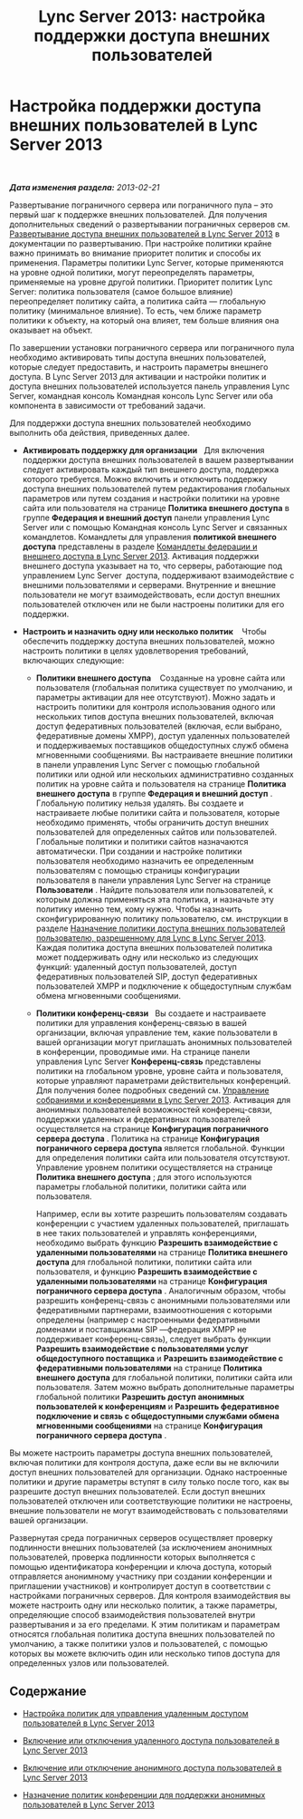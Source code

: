 ﻿---
title: 'Lync Server 2013: настройка поддержки доступа внешних пользователей'
TOCTitle: Настройка поддержки доступа внешних пользователей
ms:assetid: f8424f8c-f965-4414-8485-30f07e10214a
ms:mtpsurl: https://technet.microsoft.com/ru-ru/library/Gg413051(v=OCS.15)
ms:contentKeyID: 49311715
ms.date: 05/19/2016
mtps_version: v=OCS.15
ms.translationtype: HT
---

# Настройка поддержки доступа внешних пользователей в Lync Server 2013

 

_**Дата изменения раздела:** 2013-02-21_

Развертывание пограничного сервера или пограничного пула – это первый шаг к поддержке внешних пользователей. Для получения дополнительных сведений о развертывании пограничных серверов см. [Развертывание доступа внешних пользователей в Lync Server 2013](lync-server-2013-deploying-external-user-access.md) в документации по развертыванию. При настройке политики крайне важно принимать во внимание приоритет политик и способы их применения. Параметры политики Lync Server, которые применяются на уровне одной политики, могут переопределять параметры, применяемые на уровне другой политики. Приоритет политик Lync Server: политика пользователя (самое большое влияние) переопределяет политику сайта, а политика сайта — глобальную политику (минимальное влияние). То есть, чем ближе параметр политики к объекту, на который она влияет, тем больше влияния она оказывает на объект.

По завершении установки пограничного сервера или пограничного пула необходимо активировать типы доступа внешних пользователей, которые следует предоставить, и настроить параметры внешнего доступа. В Lync Server 2013 для активации и настройки политик и доступа внешних пользователей используется панель управления Lync Server, командная консоль Командная консоль Lync Server или оба компонента в зависимости от требований задачи.

Для поддержки доступа внешних пользователей необходимо выполнить оба действия, приведенных далее.

  - **Активировать поддержку для организации**   Для включения поддержки доступа внешних пользователей в вашем развертывании следует активировать каждый тип внешнего доступа, поддержка которого требуется. Можно включить и отключить поддержку доступа внешних пользователей путем редактирования глобальных параметров или путем создания и настройки политики на уровне сайта или пользователя на странице **Политика внешнего доступа** в группе **Федерация и внешний доступ** панели управления Lync Server или с помощью Командная консоль Lync Server и связанных командлетов. Командлеты для управления **политикой внешнего доступа** представлены в разделе [Командлеты федерации и внешнего доступа в Lync Server 2013](lync-server-2013-federation-and-external-access-cmdlets.md). Активация поддержки внешнего доступа указывает на то, что серверы, работающие под управлением Lync Server  доступа, поддерживают взаимодействие с внешними пользователями и серверами. Внутренние и внешние пользователи не могут взаимодействовать, если доступ внешних пользователей отключен или не были настроены политики для его поддержки.

  - **Настроить и назначить одну или несколько политик**    Чтобы обеспечить поддержку доступа внешних пользователей, можно настроить политики в целях удовлетворения требований, включающих следующие:
    
      - **Политики внешнего доступа**    Созданные на уровне сайта или пользователя (глобальная политика существует по умолчанию, и параметры активации для нее отсутствуют). Можно задать и настроить политики для контроля использования одного или нескольких типов доступа внешних пользователей, включая доступ федеративных пользователей (включая, если выбрано, федеративные домены XMPP), доступ удаленных пользователей и поддерживаемых поставщиков общедоступных служб обмена мгновенными сообщениями. Вы настраиваете внешние политики в панели управления Lync Server с помощью глобальной политики или одной или нескольких административно созданных политик на уровне сайта и пользователя на странице **Политика внешнего доступа** в группе **Федерация и внешний доступ** . Глобальную политику нельзя удалять. Вы создаете и настраиваете любые политики сайта и пользователя, которые необходимо применять, чтобы ограничить доступ внешних пользователей для определенных сайтов или пользователей. Глобальные политики и политики сайтов назначаются автоматически. При создании и настройке политики пользователя необходимо назначить ее определенным пользователям с помощью страницы конфигурации пользователя в панели управления Lync Server на странице **Пользователи** . Найдите пользователя или пользователей, к которым должна применяться эта политика, и назначьте эту политику именно тем, кому нужно. Чтобы назначить сконфигурированную политику пользователю, см. инструкции в разделе [Назначение политики доступа внешних пользователей пользователю, разрешенному для Lync в Lync Server 2013](lync-server-2013-assign-an-external-user-access-policy-to-a-lync-enabled-user.md). Каждая политика доступа внешних пользователей политика может поддерживать одну или несколько из следующих функций: удаленный доступ пользователей, доступ федеративных пользователей SIP, доступ федеративных пользователей XMPP и подключение к общедоступным службам обмена мгновенными сообщениями.
    
      - **Политики конференц-связи**   Вы создаете и настраиваете политики для управления конференц-связью в вашей организации, включая управление тем, какие пользователи в вашей организации могут приглашать анонимных пользователей в конференции, проводимые ими. На странице панели управления Lync Server **Конференц-связь** представлены политики на глобальном уровне, уровне сайта и пользователя, которые управляют параметрами действительных конференций. Для получения более подробных сведений см. [Управление собраниями и конференциями в Lync Server 2013](lync-server-2013-managing-meetings-and-conferences.md). Активация для анонимных пользователей возможностей конференц-связи, поддержки удаленных и федеративных пользователей осуществляется на странице **Конфигурация пограничного сервера доступа** . Политика на странице **Конфигурация пограничного сервера доступа** является глобальной. Функции для определения политики сайта или пользователя отсутствуют. Управление уровнем политики осуществляется на странице **Политика внешнего доступа** ; для этого используются параметры глобальной политики, политики сайта или пользователя.
        
        Например, если вы хотите разрешить пользователям создавать конференции с участием удаленных пользователей, приглашать в нее таких пользователей и управлять конференциями, необходимо выбрать функцию **Разрешить взаимодействие с удаленными пользователями** на странице **Политика внешнего доступа** для глобальной политики, политики сайта или пользователя, и функцию **Разрешить взаимодействие с удаленными пользователями** на странице **Конфигурация пограничного сервера доступа** . Аналогичным образом, чтобы разрешить конференц-связь с анонимными пользователями или федеративными партнерами, взаимоотношения с которыми определены (например с настроенными федеративными доменами и поставщиками SIP —федерация XMPP не поддерживает конференц-связь), следует выбрать функции **Разрешить взаимодействие с пользователями услуг общедоступного поставщика** и **Разрешить взаимодействие с федеративными пользователями** на странице **Политика внешнего доступа** для глобальной политики, политики сайта или пользователя. Затем можно выбрать дополнительные параметры глобальной политики **Разрешить доступ анонимных пользователей к конференциям** и **Разрешить федеративное подключение и связь с общедоступными службами обмена мгновенными сообщениями** на странице **Конфигурация пограничного сервера доступа** .

Вы можете настроить параметры доступа внешних пользователей, включая политики для контроля доступа, даже если вы не включили доступ внешних пользователей для организации. Однако настроенные политики и другие параметры вступят в силу только после того, как вы разрешите доступ внешних пользователей. Если доступ внешних пользователей отключен или соответствующие политики не настроены, внешние пользователи не могут взаимодействовать с пользователями вашей организации.

Развернутая среда пограничных серверов осуществляет проверку подлинности внешних пользователей (за исключением анонимных пользователей, проверка подлинности которых выполняется с помощью идентификатора конференции и ключа доступа, который отправляется анонимному участнику при создании конференции и приглашении участников) и контролирует доступ в соответствии с настройками пограничных серверов. Для контроля взаимодействия вы можете настроить одну или несколько политик, а также параметры, определяющие способ взаимодействия пользователей внутри развертывания и за его пределами. К этим политикам и параметрам относятся глобальная политика доступа внешних пользователей по умолчанию, а также политики узлов и пользователей, с помощью которых вы можете включить один или несколько типов доступа для определенных узлов или пользователей.

## Содержание

  - [Настройка политик для управления удаленным доступом пользователей в Lync Server 2013](lync-server-2013-configure-policies-to-control-remote-user-access.md)

  - [Включение или отключения удаленного доступа пользователей в Lync Server 2013](lync-server-2013-enable-or-disable-remote-user-access.md)

  - [Включение или отключение анонимного доступа пользователей в Lync Server 2013](lync-server-2013-enable-or-disable-anonymous-user-access.md)

  - [Назначение политик конференции для поддержки анонимных пользователей в Lync Server 2013](lync-server-2013-assign-conferencing-policies-to-support-anonymous-users.md)

